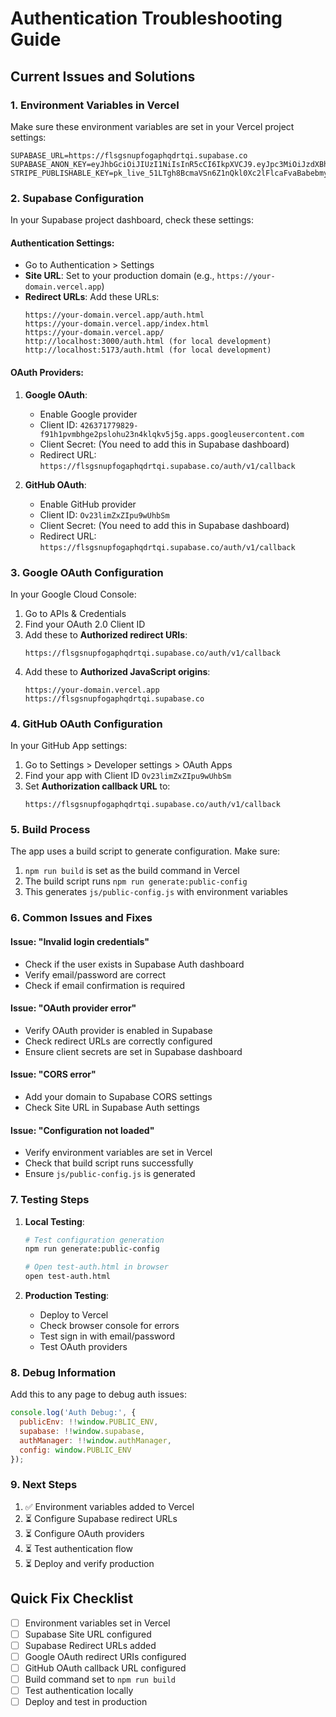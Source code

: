 # Authentication Troubleshooting Guide

## Current Issues and Solutions

### 1. Environment Variables in Vercel

Make sure these environment variables are set in your Vercel project settings:

```
SUPABASE_URL=https://flsgsnupfogaphqdrtqi.supabase.co
SUPABASE_ANON_KEY=eyJhbGciOiJIUzI1NiIsInR5cCI6IkpXVCJ9.eyJpc3MiOiJzdXBhYmFzZSIsInJlZiI6ImZsc2dzbnVwZm9nYXBocWRydHFpIiwicm9sZSI6ImFub24iLCJpYXQiOjE3NTI5MDU1ODAsImV4cCI6MjA2ODQ4MTU4MH0.tIeLTN7LT9rtKnnPHb18pi4S_jrN0DUZaB0HDhDcyEw
STRIPE_PUBLISHABLE_KEY=pk_live_51LTgh8BcmaVSn6Z1nQkl0Xc2lFlcaFvaBabebmyJr4fWmZqVk37uI2JBUoY9otwUVqmN2Xol9ZOdcjOdcy8MqHbS00QLT2xZxw
```

### 2. Supabase Configuration

In your Supabase project dashboard, check these settings:

#### Authentication Settings:
- Go to Authentication > Settings
- **Site URL**: Set to your production domain (e.g., `https://your-domain.vercel.app`)
- **Redirect URLs**: Add these URLs:
  ```
  https://your-domain.vercel.app/auth.html
  https://your-domain.vercel.app/index.html
  https://your-domain.vercel.app/
  http://localhost:3000/auth.html (for local development)
  http://localhost:5173/auth.html (for local development)
  ```

#### OAuth Providers:
1. **Google OAuth**:
   - Enable Google provider
   - Client ID: `426371779829-f91h1pvmbhge2pslohu23n4klqkv5j5g.apps.googleusercontent.com`
   - Client Secret: (You need to add this in Supabase dashboard)
   - Redirect URL: `https://flsgsnupfogaphqdrtqi.supabase.co/auth/v1/callback`

2. **GitHub OAuth**:
   - Enable GitHub provider
   - Client ID: `Ov23limZxZIpu9wUhbSm`
   - Client Secret: (You need to add this in Supabase dashboard)
   - Redirect URL: `https://flsgsnupfogaphqdrtqi.supabase.co/auth/v1/callback`

### 3. Google OAuth Configuration

In your Google Cloud Console:
1. Go to APIs & Credentials
2. Find your OAuth 2.0 Client ID
3. Add these to **Authorized redirect URIs**:
   ```
   https://flsgsnupfogaphqdrtqi.supabase.co/auth/v1/callback
   ```
4. Add these to **Authorized JavaScript origins**:
   ```
   https://your-domain.vercel.app
   https://flsgsnupfogaphqdrtqi.supabase.co
   ```

### 4. GitHub OAuth Configuration

In your GitHub App settings:
1. Go to Settings > Developer settings > OAuth Apps
2. Find your app with Client ID `Ov23limZxZIpu9wUhbSm`
3. Set **Authorization callback URL** to:
   ```
   https://flsgsnupfogaphqdrtqi.supabase.co/auth/v1/callback
   ```

### 5. Build Process

The app uses a build script to generate configuration. Make sure:
1. `npm run build` is set as the build command in Vercel
2. The build script runs `npm run generate:public-config`
3. This generates `js/public-config.js` with environment variables

### 6. Common Issues and Fixes

#### Issue: "Invalid login credentials"
- Check if the user exists in Supabase Auth dashboard
- Verify email/password are correct
- Check if email confirmation is required

#### Issue: "OAuth provider error"
- Verify OAuth provider is enabled in Supabase
- Check redirect URLs are correctly configured
- Ensure client secrets are set in Supabase dashboard

#### Issue: "CORS error"
- Add your domain to Supabase CORS settings
- Check Site URL in Supabase Auth settings

#### Issue: "Configuration not loaded"
- Verify environment variables are set in Vercel
- Check that build script runs successfully
- Ensure `js/public-config.js` is generated

### 7. Testing Steps

1. **Local Testing**:
   ```bash
   # Test configuration generation
   npm run generate:public-config
   
   # Open test-auth.html in browser
   open test-auth.html
   ```

2. **Production Testing**:
   - Deploy to Vercel
   - Check browser console for errors
   - Test sign in with email/password
   - Test OAuth providers

### 8. Debug Information

Add this to any page to debug auth issues:
```javascript
console.log('Auth Debug:', {
  publicEnv: !!window.PUBLIC_ENV,
  supabase: !!window.supabase,
  authManager: !!window.authManager,
  config: window.PUBLIC_ENV
});
```

### 9. Next Steps

1. ✅ Environment variables added to Vercel
2. ⏳ Configure Supabase redirect URLs
3. ⏳ Configure OAuth providers
4. ⏳ Test authentication flow
5. ⏳ Deploy and verify production

## Quick Fix Checklist

- [ ] Environment variables set in Vercel
- [ ] Supabase Site URL configured
- [ ] Supabase Redirect URLs added
- [ ] Google OAuth redirect URIs configured
- [ ] GitHub OAuth callback URL configured
- [ ] Build command set to `npm run build`
- [ ] Test authentication locally
- [ ] Deploy and test in production